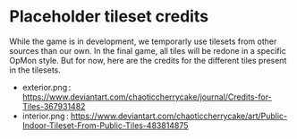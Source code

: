 # Placeholder tileset credits
While the game is in development, we temporarly use tilesets from other sources than our own. In the final game, all tiles will be redone in a specific OpMon style. But for now, here are the credits for the different tiles present in the tilesets.

* exterior.png : https://www.deviantart.com/chaoticcherrycake/journal/Credits-for-Tiles-367931482
* interior.png : https://www.deviantart.com/chaoticcherrycake/art/Public-Indoor-Tileset-From-Public-Tiles-483814875